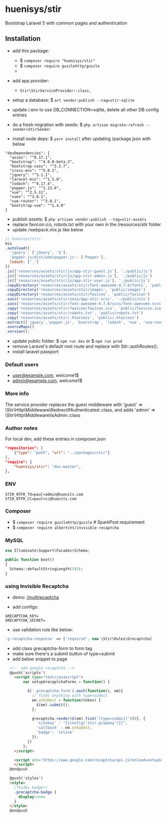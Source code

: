 # huenisys/stir

Bootstrap Laravel 5 with common pages and authentication

## Installation

- add this package:
  - $ ``composer require "huenisys/stir"``
  - $ ``composer require guzzlehttp/guzzle``
  -


- add app provider:
  - ``Stir\StirServiceProvider::class,``
- setup a database: $ ``art vendor:publish --tag=stir-sqlite``
- update /.env to use DB_CONNECTION=sqlite, delete all other DB config entries
- do a fresh migration with seeds:
$ ``php artisan migrate:refresh --seeder=StirSeeder``
- install node deps: $ ``yarn install`` after updating /package.json with below
```
"devDependencies": {
  "axios": "^0.17.1",
  "bootstrap": "^4.0.0-beta.2",
  "bootstrap-sass": "^3.3.7",
  "cross-env": "^5.0.1",
  "jquery": "^3.1.1",
  "laravel-mix": "^1.5.0",
  "lodash": "^4.17.4",
  "popper.js": "^1.13.0",
  "vue": "^2.5.11",
  "vuex": "^3.0.1",
  "vue-router": "^3.0.1",
  "bootstrap-vue": "^1.4.0"
}
```
- publish assets: $ ``php artisan vendor:publish --tag=stir-assets``
- replace favicon.ico, robots.txt with your own in the /resources/stir folder
- update /webpack.mix.js like below

```js
// huenisys/stir
mix
.autoload({
  'jquery': ['jQuery', '$'],
  'popper.js/dist/umd/popper.js': ['Popper'],
  lodash: ['_']
})
.js(['resources/assets/stir/js/app-stir-guest.js'], './public/js')
.js(['resources/assets/stir/js/app-stir-admin.js'], './public/js')
.js(['resources/assets/stir/js/app-stir-user.js'], './public/js')
.copyDirectory('resources/assets/stir/font-awesome-4.7.0/fonts', 'public/fonts')
.copyDirectory('resources/assets/stir/images', 'public/images')
.copyDirectory('resources/assets/stir/favicon', 'public/favicon')
.sass('resources/assets/stir/sass/app-stir.scss', './public/css')
.sass('resources/assets/stir/font-awesome-4.7.0/scss/font-awesome.scss', './public/css')
.copy('resources/assets/stir/favicon/favicon.ico', 'public/favicon.ico')
.copy('resources/assets/stir/robots.txt', 'public/robots.txt')
.copy('resources/assets/stir/.htaccess', 'public/.htaccess')
.extract(['jquery','popper.js', 'bootstrap', 'lodash', 'vue', 'vue-router', 'bootstrap-vue'])
.sourceMaps()
.version();
```
- update public folder: $ ``npm run dev`` or $ ``npm run prod``
- remove Laravel's default root route and replace with Stir::authRoutes();
- install laravel passport

### Default users

- user@example.com, welcome1$
- admin@example.com, welcome1$

### More info

The service provider replaces the guest middleware with
'guest' => \Stir\Http\Middleware\RedirectIfAuthenticated::class, and adds
'admin' => \Stir\Http\Middleware\IsAdmin::class

### Author notes

For local dev, add these entries in composer.json

```json
"repositories": [
	{"type": "path", "url": "../packages/stir"}
],
"require": {
	"huenisys/stir": "dev-master",
},
```

### ENV

```
STIR_NTFR_TO=paul+admin@huenits.com
STIR_NTFR_CC=paul+cc@huenits.com
```

### Composer

- $ ``composer require guzzlehttp/guzzle`` # SparkPost requirement
- $ ``composer require albertcht/invisible-recaptcha``

### MySQL

```php
use Illuminate\Support\Facades\Schema;

public function boot()
{
  Schema::defaultStringLength(191);
}
```

### using Invisible Recaptcha

- demo: [/multirecaptcha](/multirecaptcha)

- add configs:

```
GRECAPTCHA_KEY=
GRECAPTCHA_SECRET=
```
- use validation rule like below:

```php
'g-recaptcha-response' => ['required', new \Stir\Rules\Grecaptcha]
```
- add class grecaptcha-form to form tag
- make sure there's a submit button of type=submit
- add below snippet to page

```html
  <!-- add google recaptcha -->
  @push('scripts')
    <script type="text/javascript">
        var setupGrecaptchaForms = function() {

          $('.grecaptcha-form').each(function(i, em){
            // finds anything with type=submit
            em.onSubmit = function(token) {
              $(em).submit();
            };

            grecaptcha.render($(em).find('[type=submit]')[0], {
              'sitekey' : "{{config('stir.gcapkey')}}",
              'callback' : em.onSubmit,
              'badge': 'inline'
            });
          })
        };
    </script>

    <script src='https://www.google.com/recaptcha/api.js?onload=setupGrecaptchaForms&render=explicit' async defer>
    </script>
  @endpush

  @push('styles')
  <style>
    /*hides badge*/
    .grecaptcha-badge {
      display:none
    }
  </style>
  @endpush
```


